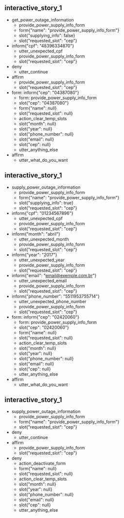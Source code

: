 
## interactive_story_1
* get_power_outage_information
    - provide_power_supply_info_form
    - form{"name": "provide_power_supply_info_form"}
    - slot{"supplying_info": false}
    - slot{"requested_slot": "cep"}
* inform{"cpf": "48396334870"}
    - utter_unexpected_cpf
    - provide_power_supply_info_form
    - slot{"requested_slot": "cep"}
* deny
    - utter_continue
* affirm
    - provide_power_supply_info_form
    - slot{"requested_slot": "cep"}
* form: inform{"cep": "04387080"}
    - form: provide_power_supply_info_form
    - slot{"cep": "04387080"}
    - form{"name": null}
    - slot{"requested_slot": null}
    - action_clear_temp_slots
    - slot{"month": null}
    - slot{"year": null}
    - slot{"phone_number": null}
    - slot{"email": null}
    - slot{"cep": null}
    - utter_anything_else
* affirm
    - utter_what_do_you_want

## interactive_story_1
* supply_power_outage_information
    - provide_power_supply_info_form
    - form{"name": "provide_power_supply_info_form"}
    - slot{"supplying_info": true}
    - slot{"requested_slot": "cep"}
* inform{"cpf": "01234567896"}
    - utter_unexpected_cpf
    - provide_power_supply_info_form
    - slot{"requested_slot": "cep"}
* inform{"month": "abril"}
    - utter_unexpected_month
    - provide_power_supply_info_form
    - slot{"requested_slot": "cep"}
* inform{"year": "2017"}
    - utter_unexpected_year
    - provide_power_supply_info_form
    - slot{"requested_slot": "cep"}
* inform{"email": "email@exemple.com.br"}
    - utter_unexpected_email
    - provide_power_supply_info_form
    - slot{"requested_slot": "cep"}
* inform{"phone_number": "5511953755714"}
    - utter_unexpected_phone_number
    - provide_power_supply_info_form
    - slot{"requested_slot": "cep"}
* form: inform{"cep": "02420060"}
    - form: provide_power_supply_info_form
    - slot{"cep": "02420060"}
    - form{"name": null}
    - slot{"requested_slot": null}
    - action_clear_temp_slots
    - slot{"month": null}
    - slot{"year": null}
    - slot{"phone_number": null}
    - slot{"email": null}
    - slot{"cep": null}
    - utter_anything_else
* affirm
    - utter_what_do_you_want

## interactive_story_1
* supply_power_outage_information
    - provide_power_supply_info_form
    - form{"name": "provide_power_supply_info_form"}
    - slot{"requested_slot": "cep"}
* deny
    - utter_continue
* affirm
    - provide_power_supply_info_form
    - slot{"requested_slot": "cep"}
* deny
    - action_deactivate_form
    - form{"name": null}
    - slot{"requested_slot": null}
    - action_clear_temp_slots
    - slot{"month": null}
    - slot{"year": null}
    - slot{"phone_number": null}
    - slot{"email": null}
    - slot{"cep": null}
    - utter_anything_else